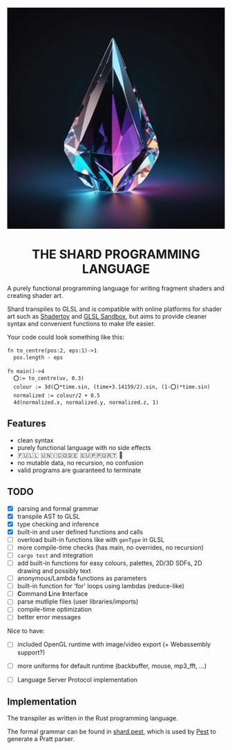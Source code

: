
<p align="center">
  <img width="512" height="512" src="./shard.jpg" alt="A prismatic, crystal shard in the style of a minimalistic logo.">
</p>

<h1 align="center">THE SHARD PROGRAMMING LANGUAGE</h1>
A purely functional programming language for writing fragment shaders and creating shader art.

Shard transpiles to GLSL and is compatible with online platforms for shader art such as [Shadertoy](https://www.shadertoy.com/) and [GLSL Sandbox](https://glslsandbox.com/), but aims to provide cleaner syntax and convenient functions to make life easier.

Your code could look something like this:
```
fn to_centre(pos:2, eps:1)->1
  pos.length - eps

fn main()->4
  ⭕:= to_centre(uv, 0.3)
  colour := 3d(⭕*time.sin, (time+3.14159/2).sin, (1-⭕)*time.sin)
  normalized := colour/2 + 0.5
  4d(normalized.x, normalized.y, normalized.z, 1) 
```

## Features
- clean syntax
- purely functional language with no side effects
- 🇫🇺🇱🇱 🇺​🇳​🇮​🇨​🇴🇩​🇪 🇸🇺🇵🇵🇴🇷🇹 🤩
- no mutable data, no recursion, no confusion
- valid programs are guaranteed to terminate

## TODO
- [X] parsing and formal grammar
- [X] transpile AST to GLSL
- [X] type checking and inference
- [X] built-in and user defined functions and calls
- [ ] overload built-in functions like with `genType` in GLSL
- [ ] more compile-time checks (has main, no overrides, no recursion)
- [ ] `cargo test` and integration
- [ ] add built-in functions for easy colours, palettes, 2D/3D SDFs, 2D drawing and possibly text
- [ ] anonymous/Lambda functions as parameters
- [ ] built-in function for 'for' loops using lambdas (reduce-like)
- [ ] **C**ommand **L**ine **I**nterface
- [ ] parse mutliple files (user libraries/imports)
- [ ] compile-time optimization
- [ ] better error messages

Nice to have:
- [ ] included OpenGL runtime with image/video export (+ Webassembly support?)
- [ ] more uniforms for default runtime (backbuffer, mouse, mp3_fft, ...)
- [ ] Language Server Protocol implementation


## Implementation
The transpiler as written in the Rust programming language. 

The formal grammar can be found in [shard.pest](shard.pest), which is used by [Pest](https://pest.rs/) to generate a Pratt parser.
